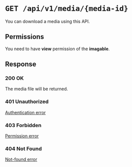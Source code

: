 # `GET /api/v1/media/{media-id}`
You can download a media using this API.


## Permissions
You need to have **view** permission of the **imagable**.

## Response

### 200 OK
The media file will be returned.

### 401 Unauthorized
[Authentication error](../authentication-errors.md)

### 403 Forbidden
[Permission error](../permission-errors.md)

### 404 Not Found
[Not-found error](../not-found-errors.md)
